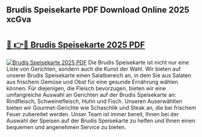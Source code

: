 ## Brudis Speisekarte PDF Download Online 2025 xcGva

# <h2><a href="http://gc7e718.nevu.top/?p=Brudis+Speisekarte">🔗 👉🔴 Brudis Speisekarte 2025 PDF</a></h2>

[![Brudis Speisekarte 2025 PDF](https://i.imgur.com/dBaPXMq.png)](http://gc7e718.nevu.top/?p=Brudis+Speisekarte)
Die Brudis Speisekarte ist nicht nur eine Liste von Gerichten, sondern auch die Kunst der Wahl. Wir bieten auf unserer Brudis Speisekarte einen Salatbereich an, in dem Sie aus Salaten aus frischem Gemüse und Obst für eine gesunde Ernährung wählen können. Für diejenigen, die Fleisch bevorzugen, bieten wir eine umfangreiche Auswahl an Gerichten auf der Brudis Speisekarte an: Rindfleisch, Schweinefleisch, Huhn und Fisch. Unseren Auserwählten bieten wir Gourmet-Gerichte wie Schaschlik und Steak an, die bei frischem Feuer zubereitet werden. Unser Team ist immer bereit, Ihnen bei der Auswahl der Speisen auf der Brudis Speisekarte zu helfen und Ihnen einen bequemen und angenehmen Service zu bieten.
